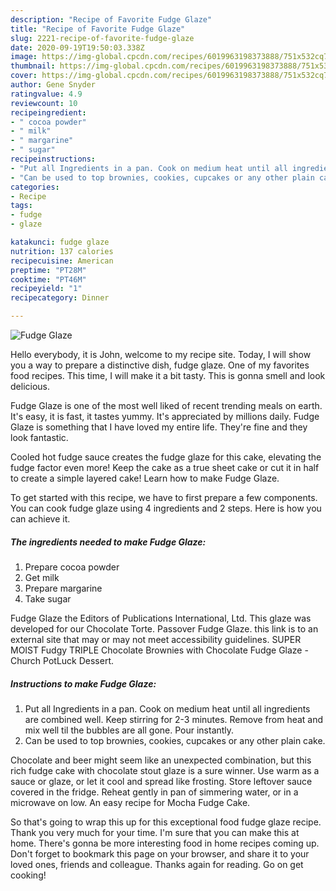 ```yaml
---
description: "Recipe of Favorite Fudge Glaze"
title: "Recipe of Favorite Fudge Glaze"
slug: 2221-recipe-of-favorite-fudge-glaze
date: 2020-09-19T19:50:03.338Z
image: https://img-global.cpcdn.com/recipes/6019963198373888/751x532cq70/fudge-glaze-recipe-main-photo.jpg
thumbnail: https://img-global.cpcdn.com/recipes/6019963198373888/751x532cq70/fudge-glaze-recipe-main-photo.jpg
cover: https://img-global.cpcdn.com/recipes/6019963198373888/751x532cq70/fudge-glaze-recipe-main-photo.jpg
author: Gene Snyder
ratingvalue: 4.9
reviewcount: 10
recipeingredient:
- " cocoa powder"
- " milk"
- " margarine"
- " sugar"
recipeinstructions:
- "Put all Ingredients in a pan. Cook on medium heat until all ingredients are combined well. Keep stirring for 2-3  minutes. Remove from heat and mix well til the bubbles are all gone. Pour instantly."
- "Can be used to top brownies, cookies, cupcakes or any other plain cake."
categories:
- Recipe
tags:
- fudge
- glaze

katakunci: fudge glaze 
nutrition: 137 calories
recipecuisine: American
preptime: "PT28M"
cooktime: "PT46M"
recipeyield: "1"
recipecategory: Dinner

---
```



![Fudge Glaze](https://img-global.cpcdn.com/recipes/6019963198373888/751x532cq70/fudge-glaze-recipe-main-photo.jpg)

Hello everybody, it is John, welcome to my recipe site. Today, I will show you a way to prepare a distinctive dish, fudge glaze. One of my favorites food recipes. This time, I will make it a bit tasty. This is gonna smell and look delicious.

Fudge Glaze is one of the most well liked of recent trending meals on earth. It's easy, it is fast, it tastes yummy. It's appreciated by millions daily. Fudge Glaze is something that I have loved my entire life. They're fine and they look fantastic.

Cooled hot fudge sauce creates the fudge glaze for this cake, elevating the fudge factor even more! Keep the cake as a true sheet cake or cut it in half to create a simple layered cake! Learn how to make Fudge Glaze.


To get started with this recipe, we have to first prepare a few components. You can cook fudge glaze using 4 ingredients and 2 steps. Here is how you can achieve it.

<!--inarticleads1-->

##### The ingredients needed to make Fudge Glaze:

1. Prepare  cocoa powder
1. Get  milk
1. Prepare  margarine
1. Take  sugar


Fudge Glaze the Editors of Publications International, Ltd. This glaze was developed for our Chocolate Torte. Passover Fudge Glaze. this link is to an external site that may or may not meet accessibility guidelines. SUPER MOIST Fudgy TRIPLE Chocolate Brownies with Chocolate Fudge Glaze - Church PotLuck Dessert. 

<!--inarticleads2-->

##### Instructions to make Fudge Glaze:

1. Put all Ingredients in a pan. Cook on medium heat until all ingredients are combined well. Keep stirring for 2-3  minutes. Remove from heat and mix well til the bubbles are all gone. Pour instantly.
1. Can be used to top brownies, cookies, cupcakes or any other plain cake.


Chocolate and beer might seem like an unexpected combination, but this rich fudge cake with chocolate stout glaze is a sure winner. Use warm as a sauce or glaze, or let it cool and spread like frosting. Store leftover sauce covered in the fridge. Reheat gently in pan of simmering water, or in a microwave on low. An easy recipe for Mocha Fudge Cake. 

So that's going to wrap this up for this exceptional food fudge glaze recipe. Thank you very much for your time. I'm sure that you can make this at home. There's gonna be more interesting food in home recipes coming up. Don't forget to bookmark this page on your browser, and share it to your loved ones, friends and colleague. Thanks again for reading. Go on get cooking!
